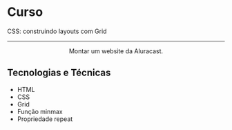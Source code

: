 # Curso 
CSS: construindo layouts com Grid
<hr>
<p align="center">Montar um website da Aluracast.</p>

## Tecnologias e Técnicas
* HTML
* CSS
* Grid
* Função minmax
* Propriedade repeat
